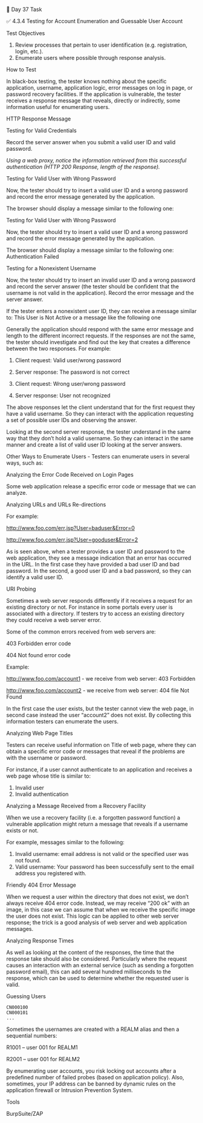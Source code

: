 🎯 Day 37 Task


✅ 4.3.4 Testing for Account Enumeration and Guessable User Account


Test Objectives

1. Review processes that pertain to user identification (e.g. registration, login, etc.).
2. Enumerate users where possible through response analysis.

How to Test


In black-box testing, the tester knows nothing about the specific application, username, application logic, error messages on log in page, or password recovery facilities. If the application is vulnerable, the tester receives a response message that reveals, directly or indirectly, some information useful for enumerating users.

HTTP Response Message


Testing for Valid Credentials


Record the server answer when you submit a valid user ID and valid password.


_Using a web proxy, notice the information retrieved from this successful authentication (HTTP 200 Response, length of the response)._


Testing for Valid User with Wrong Password


Now, the tester should try to insert a valid user ID and a wrong password and record the error message generated by the application.


The browser should display a message similar to the following one:


Testing for Valid User with Wrong Password


Now, the tester should try to insert a valid user ID and a wrong password and record the error message generated by the application.


The browser should display a message similar to the following one: Authentication Failed


Testing for a Nonexistent Username


Now, the tester should try to insert an invalid user ID and a wrong password and record the server answer (the tester should be confident that the username is not valid in the application). Record the error message and the server answer.


If the tester enters a nonexistent user ID, they can receive a message similar to: This User is Not Active or a message like the following one


Generally the application should respond with the same error message and length to the different incorrect requests. If the responses are not the same, the tester should investigate and find out the key that creates a difference between the two responses. For example:


1. Client request: Valid user/wrong password

2. Server response: The password is not correct

3. Client request: Wrong user/wrong password

4. Server response: User not recognized


The above responses let the client understand that for the first request they have a valid username. So they can interact with the application requesting a set of possible user IDs and observing the answer.


Looking at the second server response, the tester understand in the same way that they don’t hold a valid username. So they can interact in the same manner and create a list of valid user ID looking at the server answers.


Other Ways to Enumerate Users - Testers can enumerate users in several ways, such as:


Analyzing the Error Code Received on Login Pages


Some web application release a specific error code or message that we can analyze.


Analyzing URLs and URLs Re-directions


For example:

http://www.foo.com/err.jsp?User=baduser&Error=0


http://www.foo.com/err.jsp?User=gooduser&Error=2


As is seen above, when a tester provides a user ID and password to the web application, they see a message indication that an error has occurred in the URL. In the first case they have provided a bad user ID and bad password. In the second, a good user ID and a bad password, so they can identify a valid user ID.


URI Probing


Sometimes a web server responds differently if it receives a request for an existing directory or not. For instance in some portals every user is associated with a directory. If testers try to access an existing directory they could receive a web server error.


Some of the common errors received from web servers are:


403 Forbidden error code


404 Not found error code


Example:


http://www.foo.com/account1 - we receive from web server: 403 Forbidden


http://www.foo.com/account2 - we receive from web server: 404 file Not Found


In the first case the user exists, but the tester cannot view the web page, in second case instead the user “account2” does not exist. By collecting this information testers can enumerate the users.


Analyzing Web Page Titles


Testers can receive useful information on Title of web page, where they can obtain a specific error code or messages that reveal if the problems are with the username or password.


For instance, if a user cannot authenticate to an application and receives a web page whose title is similar to:

1. Invalid user
2. Invalid authentication


Analyzing a Message Received from a Recovery Facility


When we use a recovery facility (i.e. a forgotten password function) a vulnerable application might return a message that reveals if a username exists or not.


For example, messages similar to the following:

1. Invalid username: email address is not valid or the specified user was not found.
2. Valid username: Your password has been successfully sent to the email address you registered with.


Friendly 404 Error Message


When we request a user within the directory that does not exist, we don’t always receive 404 error code. Instead, we may receive “200 ok” with an image, in this case we can assume that when we receive the specific image the user does not exist. This logic can be applied to other web server response; the trick is a good analysis of web server and web application messages.


Analyzing Response Times


As well as looking at the content of the responses, the time that the response take should also be considered. Particularly where the request causes an interaction with an external service (such as sending a forgotten password email), this can add several hundred milliseconds to the response, which can be used to determine whether the requested user is valid.

Guessing Users
```
CN000100
CN000101
...
```
Sometimes the usernames are created with a REALM alias and then a sequential numbers:

R1001 – user 001 for REALM1

R2001 – user 001 for REALM2

By enumerating user accounts, you risk locking out accounts after a predefined number of failed probes (based on application policy). Also, sometimes, your IP address can be banned by dynamic rules on the application firewall or Intrusion Prevention System.

Tools

BurpSuite/ZAP

